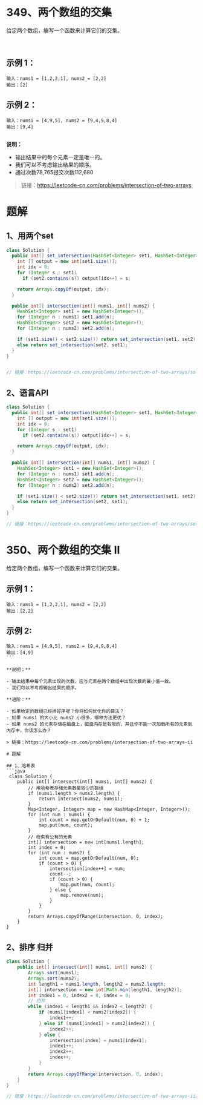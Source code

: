 # 349、两个数组的交集
给定两个数组，编写一个函数来计算它们的交集。

 

## 示例 1：
```
输入：nums1 = [1,2,2,1], nums2 = [2,2]
输出：[2]
```
## 示例 2：
```
输入：nums1 = [4,9,5], nums2 = [9,4,9,8,4]
输出：[9,4]
 
```
**说明：**

- 输出结果中的每个元素一定是唯一的。
- 我们可以不考虑输出结果的顺序。
- 通过次数78,765提交次数112,680

> 链接：https://leetcode-cn.com/problems/intersection-of-two-arrays

# 题解

## 1、用两个set
```java
class Solution {
  public int[] set_intersection(HashSet<Integer> set1, HashSet<Integer> set2) {
    int [] output = new int[set1.size()];
    int idx = 0;
    for (Integer s : set1)
      if (set2.contains(s)) output[idx++] = s;

    return Arrays.copyOf(output, idx);
  }

  public int[] intersection(int[] nums1, int[] nums2) {
    HashSet<Integer> set1 = new HashSet<Integer>();
    for (Integer n : nums1) set1.add(n);
    HashSet<Integer> set2 = new HashSet<Integer>();
    for (Integer n : nums2) set2.add(n);

    if (set1.size() < set2.size()) return set_intersection(set1, set2);
    else return set_intersection(set2, set1);
  }
}


// 链接：https://leetcode-cn.com/problems/intersection-of-two-arrays/solution/liang-ge-shu-zu-de-jiao-ji-by-leetcode/
```

## 2、语言API
```java
class Solution {
  public int[] set_intersection(HashSet<Integer> set1, HashSet<Integer> set2) {
    int [] output = new int[set1.size()];
    int idx = 0;
    for (Integer s : set1)
      if (set2.contains(s)) output[idx++] = s;

    return Arrays.copyOf(output, idx);
  }

  public int[] intersection(int[] nums1, int[] nums2) {
    HashSet<Integer> set1 = new HashSet<Integer>();
    for (Integer n : nums1) set1.add(n);
    HashSet<Integer> set2 = new HashSet<Integer>();
    for (Integer n : nums2) set2.add(n);

    if (set1.size() < set2.size()) return set_intersection(set1, set2);
    else return set_intersection(set2, set1);
  }
}

// 链接：https://leetcode-cn.com/problems/intersection-of-two-arrays/solution/liang-ge-shu-zu-de-jiao-ji-by-leetcode/
```
#  350、两个数组的交集 II
给定两个数组，编写一个函数来计算它们的交集。


## 示例 1：
```
输入：nums1 = [1,2,2,1], nums2 = [2,2]
输出：[2,2]
```
## 示例 2:
```
输入：nums1 = [4,9,5], nums2 = [9,4,9,8,4]
输出：[4,9]
``` 

**说明：**

- 输出结果中每个元素出现的次数，应与元素在两个数组中出现次数的最小值一致。
- 我们可以不考虑输出结果的顺序。

**进阶：**

- 如果给定的数组已经排好序呢？你将如何优化你的算法？
- 如果 nums1 的大小比 nums2 小很多，哪种方法更优？
- 如果 nums2 的元素存储在磁盘上，磁盘内存是有限的，并且你不能一次加载所有的元素到内存中，你该怎么办？

> 链接：https://leetcode-cn.com/problems/intersection-of-two-arrays-ii

# 题解

## 1、哈希表
```java
 class Solution {
    public int[] intersect(int[] nums1, int[] nums2) {
        // 用哈希表存储元素数量较少的数组
        if (nums1.length > nums2.length) {
            return intersect(nums2, nums1);
        }
        Map<Integer, Integer> map = new HashMap<Integer, Integer>();
        for (int num : nums1) {
            int count = map.getOrDefault(num, 0) + 1;
            map.put(num, count);
        }
        // 检索有公有的元素
        int[] intersection = new int[nums1.length];
        int index = 0;
        for (int num : nums2) {
            int count = map.getOrDefault(num, 0);
            if (count > 0) {
                intersection[index++] = num;
                count--;
                if (count > 0) {
                    map.put(num, count);
                } else {
                    map.remove(num);
                }
            }
        }
        return Arrays.copyOfRange(intersection, 0, index);
    }
}
```

## 2、排序 归并
```java
class Solution {
    public int[] intersect(int[] nums1, int[] nums2) {
        Arrays.sort(nums1);
        Arrays.sort(nums2);
        int length1 = nums1.length, length2 = nums2.length;
        int[] intersection = new int[Math.min(length1, length2)];
        int index1 = 0, index2 = 0, index = 0;
        // 归并
        while (index1 < length1 && index2 < length2) {
            if (nums1[index1] < nums2[index2]) {
                index1++;
            } else if (nums1[index1] > nums2[index2]) {
                index2++;
            } else {
                intersection[index] = nums1[index1];
                index1++;
                index2++;
                index++;
            }
        }
        return Arrays.copyOfRange(intersection, 0, index);
    }
}

// 链接：https://leetcode-cn.com/problems/intersection-of-two-arrays-ii/solution/liang-ge-shu-zu-de-jiao-ji-ii-by-leetcode-solution/

```
